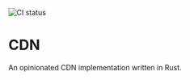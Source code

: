 ![CI status](https://github.com/stanislav-zeman/cdn/actions/workflows/ci-cd.yaml/badge.svg?branch=master)

# CDN

An opinionated CDN implementation written in Rust.
